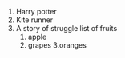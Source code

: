 1. Harry potter
2. Kite runner
3. A story of struggle
list of fruits
   1. apple
   2. grapes
   3.oranges
